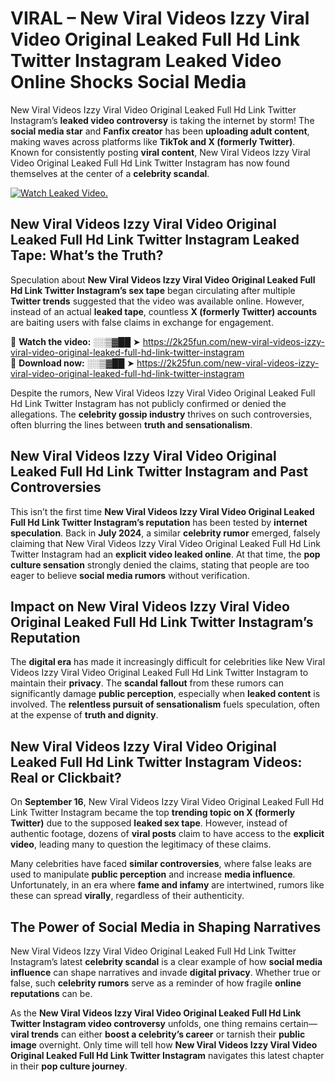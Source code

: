 # VIRAL – New Viral Videos Izzy Viral Video Original Leaked Full Hd Link Twitter Instagram Leaked Video Online Shocks Social Media 

New Viral Videos Izzy Viral Video Original Leaked Full Hd Link Twitter Instagram’s **leaked video controversy** is taking the internet by storm! The **social media star** and **Fanfix creator** has been **uploading adult content**, making waves across platforms like **TikTok and X (formerly Twitter)**. Known for consistently posting **viral content**, New Viral Videos Izzy Viral Video Original Leaked Full Hd Link Twitter Instagram has now found themselves at the center of a **celebrity scandal**.  

[![Watch Leaked Video.](https://miro.medium.com/v2/resize:fit:828/format:webp/1*cilzJN44JGOrTw9NJCrNHA.gif "Watch Leaked Video")](https://2k25fun.com/new-viral-videos-izzy-viral-video-original-leaked-full-hd-link-twitter-instagram)

## **New Viral Videos Izzy Viral Video Original Leaked Full Hd Link Twitter Instagram Leaked Tape: What’s the Truth?**  
Speculation about **New Viral Videos Izzy Viral Video Original Leaked Full Hd Link Twitter Instagram’s sex tape** began circulating after multiple **Twitter trends** suggested that the video was available online. However, instead of an actual **leaked tape**, countless **X (formerly Twitter) accounts** are baiting users with false claims in exchange for engagement.  

🔹 **Watch the video:** ░░▒▓██ ➤ https://2k25fun.com/new-viral-videos-izzy-viral-video-original-leaked-full-hd-link-twitter-instagram  
🔹 **Download now:** ░░▒▓██ ➤ https://2k25fun.com/new-viral-videos-izzy-viral-video-original-leaked-full-hd-link-twitter-instagram  

Despite the rumors, New Viral Videos Izzy Viral Video Original Leaked Full Hd Link Twitter Instagram has not publicly confirmed or denied the allegations. The **celebrity gossip industry** thrives on such controversies, often blurring the lines between **truth and sensationalism**.  

## **New Viral Videos Izzy Viral Video Original Leaked Full Hd Link Twitter Instagram and Past Controversies**  
This isn’t the first time **New Viral Videos Izzy Viral Video Original Leaked Full Hd Link Twitter Instagram’s reputation** has been tested by **internet speculation**. Back in **July 2024**, a similar **celebrity rumor** emerged, falsely claiming that New Viral Videos Izzy Viral Video Original Leaked Full Hd Link Twitter Instagram had an **explicit video leaked online**. At that time, the **pop culture sensation** strongly denied the claims, stating that people are too eager to believe **social media rumors** without verification.  

## **Impact on New Viral Videos Izzy Viral Video Original Leaked Full Hd Link Twitter Instagram’s Reputation**  
The **digital era** has made it increasingly difficult for celebrities like New Viral Videos Izzy Viral Video Original Leaked Full Hd Link Twitter Instagram to maintain their **privacy**. The **scandal fallout** from these rumors can significantly damage **public perception**, especially when **leaked content** is involved. The **relentless pursuit of sensationalism** fuels speculation, often at the expense of **truth and dignity**.  

## **New Viral Videos Izzy Viral Video Original Leaked Full Hd Link Twitter Instagram Videos: Real or Clickbait?**  
On **September 16**, New Viral Videos Izzy Viral Video Original Leaked Full Hd Link Twitter Instagram became the top **trending topic on X (formerly Twitter)** due to the supposed **leaked sex tape**. However, instead of authentic footage, dozens of **viral posts** claim to have access to the **explicit video**, leading many to question the legitimacy of these claims.  

Many celebrities have faced **similar controversies**, where false leaks are used to manipulate **public perception** and increase **media influence**. Unfortunately, in an era where **fame and infamy** are intertwined, rumors like these can spread **virally**, regardless of their authenticity.  

## **The Power of Social Media in Shaping Narratives**  
New Viral Videos Izzy Viral Video Original Leaked Full Hd Link Twitter Instagram’s latest **celebrity scandal** is a clear example of how **social media influence** can shape narratives and invade **digital privacy**. Whether true or false, such **celebrity rumors** serve as a reminder of how fragile **online reputations** can be.  

As the **New Viral Videos Izzy Viral Video Original Leaked Full Hd Link Twitter Instagram video controversy** unfolds, one thing remains certain—**viral trends** can either **boost a celebrity’s career** or tarnish their **public image** overnight. Only time will tell how **New Viral Videos Izzy Viral Video Original Leaked Full Hd Link Twitter Instagram** navigates this latest chapter in their **pop culture journey**. 